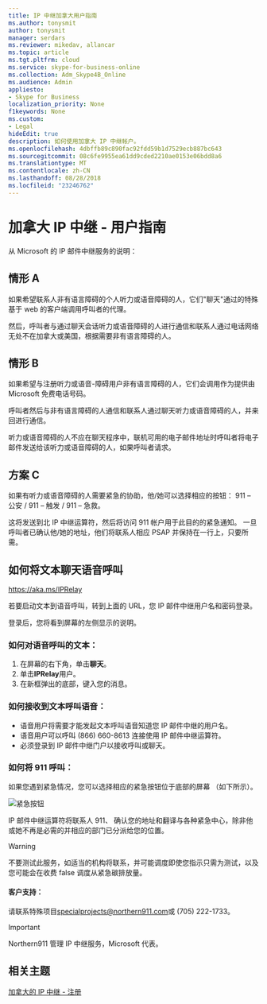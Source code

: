 ```yaml
---
title: IP 中继加拿大用户指南
ms.author: tonysmit
author: tonysmit
manager: serdars
ms.reviewer: mikedav, allancar
ms.topic: article
ms.tgt.pltfrm: cloud
ms.service: skype-for-business-online
ms.collection: Adm_Skype4B_Online
ms.audience: Admin
appliesto:
- Skype for Business
localization_priority: None
f1keywords: None
ms.custom:
- Legal
hideEdit: true
description: 如何使用加拿大 IP 中继帐户。
ms.openlocfilehash: 4dbffb89c890fac92fdd59b1d7529ecb887bc643
ms.sourcegitcommit: 08c6fe9955ea61dd9cded2210ae0153e06bdd8a6
ms.translationtype: MT
ms.contentlocale: zh-CN
ms.lasthandoff: 08/28/2018
ms.locfileid: "23246762"
---
```

# <a name="ip-relay-in-canada---user-guide"></a>加拿大 IP 中继 - 用户指南

从 Microsoft 的 IP 邮件中继服务的说明：

## <a name="scenario-a"></a>情形 A
如果希望联系人非有语言障碍的个人听力或语音障碍的人，它们"聊天"通过的特殊基于 web 的客户端调用呼叫者的代理。

然后，呼叫者与通过聊天会话听力或语音障碍的人进行通信和联系人通过电话网络无处不在加拿大或美国，根据需要非有语言障碍的人。

## <a name="scenario-b"></a>情形 B
如果希望与注册听力或语音-障碍用户非有语言障碍的人，它们会调用作为提供由 Microsoft 免费电话号码。

呼叫者然后与非有语言障碍的人通信和联系人通过聊天听力或语音障碍的人，并来回进行通信。

听力或语音障碍的人不应在聊天程序中，联机可用的电子邮件地址时呼叫者将电子邮件发送给该听力或语音障碍的人，如果呼叫者请求。

## <a name="scenario-c"></a>方案 C
如果有听力或语音障碍的人需要紧急的协助，他/她可以选择相应的按钮： 911 – 公安 / 911 – 触发 / 911 – 急救。

这将发送到北 IP 中继运算符，然后将访问 911 帐户用于此目的的紧急通知。 一旦呼叫者已确认他/她的地址，他们将联系人相应 PSAP 并保持在一行上，只要所需。

## <a name="how-to-place-a-text-chat-to-voice-call"></a>如何将文本聊天语音呼叫

https://aka.ms/IPRelay

若要启动文本到语音呼叫，转到上面的 URL，您 IP 邮件中继用户名和密码登录。

登录后，您将看到屏幕的左侧显示的说明。

### <a name="how-to-make-a-text-to-voice-call"></a>如何对语音呼叫的文本：
1. 在屏幕的右下角，单击**聊天**。
2. 单击**IPRelay**用户。
3. 在新框弹出的底部，键入您的消息。

### <a name="how-to-receive-a-voice-to-text-call"></a>如何接收到文本呼叫语音：
- 语音用户将需要才能发起文本呼叫语音知道您 IP 邮件中继的用户名。
- 语音用户可以呼叫 (866) 660-8613 连接使用 IP 邮件中继运算符。
- 必须登录到 IP 邮件中继门户以接收呼叫或聊天。

### <a name="how-to-place-a-911-call"></a>如何将 911 呼叫：
如果您遇到紧急情况，您可以选择相应的紧急按钮位于底部的屏幕 （如下所示）。

![紧急按钮](../images/ip-relay-emergency-buttons.png)

IP 邮件中继运算符将联系人 911、 确认您的地址和翻译与各种紧急中心，除非他或她不再是必需的并相应的部门已分派给您的位置。

> [!WARNING]
> 不要测试此服务，如适当的机构将联系，并可能调度即使您指示只需为测试，以及您可能会在收费 false 调度从紧急碳排放量。

#### <a name="customer-support"></a>客户支持：
请联系特殊项目[specialprojects@northern911.com](mailto:specialprojects@northern911.com)或 (705) 222-1733。

> [!IMPORTANT]
> Northern911 管理 IP 中继服务，Microsoft 代表。

## <a name="related-topics"></a>相关主题

[加拿大的 IP 中继 - 注册](ip-relay-canada-email-signup.md)






